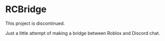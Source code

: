 # RCBridge
This project is discontinued.

Just a little attempt of making a bridge between Roblox and Discord chat.
